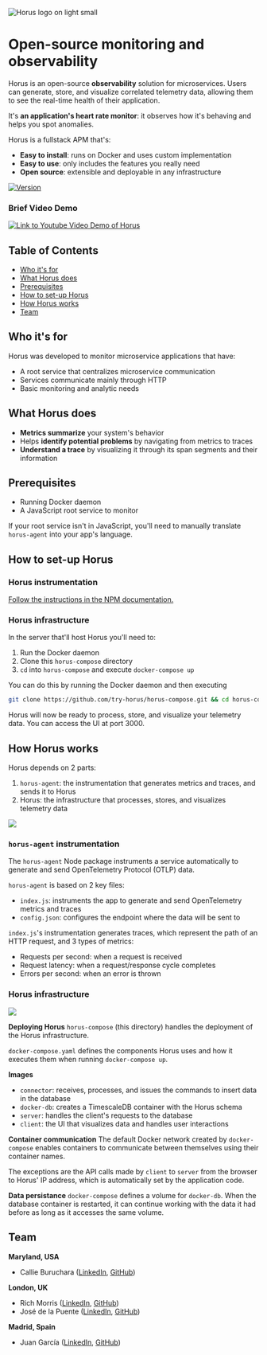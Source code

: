 ![Horus logo on light small](https://i.ibb.co/2gWkrRh/SMALL-horus-logo-color.png)

# Open-source monitoring and observability

Horus is an open-source **observability** solution for microservices. Users can generate, store, and visualize correlated telemetry data, allowing them to see the real-time health of their application.

It's **an application's heart rate monitor**: it observes how it's behaving and helps you spot anomalies.

Horus is a fullstack APM that's:
- **Easy to install**: runs on Docker and uses custom implementation
- **Easy to use**: only includes the features you really need
- **Open source**: extensible and deployable in any infrastructure

[![Version](https://img.shields.io/badge/npm-1.2.0-green)](https://www.npmjs.com/package/horus-agent)

### Brief Video Demo
[![Link to Youtube Video Demo of Horus](https://img.youtube.com/vi/-IrSQNMYBjA/0.jpg)](https://www.youtube.com/watch?v=-IrSQNMYBjA)

## Table of Contents
- [Who it's for](#who-its-for)
- [What Horus does](#what-horus-does)
- [Prerequisites](#prerequisites)
- [How to set-up Horus](#how-to-set-up-horus)
- [How Horus works](#how-horus-works)
- [Team](#team)

## Who it's for

Horus was developed to monitor microservice applications that have:

- A root service that centralizes microservice communication
- Services communicate mainly through HTTP
- Basic monitoring and analytic needs

## What Horus does

- **Metrics summarize** your system's behavior
- Helps **identify potential problems** by navigating from metrics to traces
- **Understand a trace** by visualizing it through its span segments and their information

## Prerequisites

- Running Docker daemon
- A JavaScript root service to monitor

If your root service isn't in JavaScript, you'll need to manually translate `horus-agent` into your app's language.

## How to set-up Horus

### Horus instrumentation

[Follow the instructions in the NPM documentation.](https://www.npmjs.com/package/horus-agent)

### Horus infrastructure
In the server that'll host Horus you'll need to:

1. Run the Docker daemon
2. Clone this `horus-compose` directory
3. `cd` into `horus-compose` and execute `docker-compose up`

You can do this by running the Docker daemon and then executing

```bash
git clone https://github.com/try-horus/horus-compose.git && cd horus-compose && docker-compose up
```

Horus will now be ready to process, store, and visualize your telemetry data. You can access the UI at port 3000. 

## How Horus works

Horus depends on 2 parts:
1. `horus-agent`: the instrumentation that generates metrics and traces, and sends it to Horus
2. Horus: the infrastructure that processes, stores, and visualizes telemetry data

![](https://i.ibb.co/LJqcbmb/generic-whole-horus.png)

### `horus-agent` instrumentation

The `horus-agent` Node package instruments a service automatically to generate and send OpenTelemetry Protocol (OTLP) data.

`horus-agent` is based on 2 key files:
- `index.js`: instruments the app to generate and send OpenTelemetry metrics and traces
- `config.json`: configures the endpoint where the data will be sent to

`index.js`'s instrumentation generates traces, which represent the path of an HTTP request, and 3 types of metrics:
- Requests per second: when a request is received
- Request latency: when a request/response cycle completes
- Errors per second: when an error is thrown

### Horus infrastructure
![](https://i.ibb.co/d66RVbZ/horus-docker.png)

**Deploying Horus**
`horus-compose` (this directory) handles the deployment of the Horus infrastructure.

`docker-compose.yaml` defines the components Horus uses and how it executes them when running `docker-compose up`. 

**Images**
- `connector`: receives, processes, and issues the commands to insert data in the database 
- `docker-db`: creates a TimescaleDB container with the Horus schema 
- `server`: handles the client's requests to the database 
- `client`: the UI that visualizes data and handles user interactions 

**Container communication**
The default Docker network created by `docker-compose` enables containers to communicate between themselves using their container names.

The exceptions are the API calls made by `client` to `server` from the browser to Horus' IP address, which is automatically set by the application code.

**Data persistance**
`docker-compose` defines a volume for `docker-db`. When the database container is restarted, it can continue working with the data it had before as long as it accesses the same volume.

## Team

**Maryland, USA**
- Callie Buruchara ([LinkedIn](https://www.linkedin.com/in/callie-buruchara/), [GitHub](https://github.com/callieburuchara))

**London, UK**
- Rich Morris ([LinkedIn](https://www.linkedin.com/in/richard-m-66b5b2229/), [GitHub](https://github.com/richwynmorris))
- José de la Puente ([LinkedIn](https://www.linkedin.com/in/ja-puente/), [GitHub](https://github.com/14jdelap))

**Madrid, Spain**
- Juan García ([LinkedIn](https://www.linkedin.com/in/juan-garc%C3%ADa-moreno-21bbbb155/), [GitHub](https://github.com/juan-gm))
